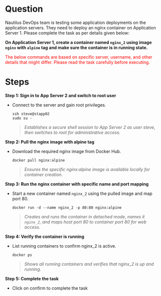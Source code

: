 # Question
Nautilus DevOps team is testing some application deployments on the application servers. They need to deploy an nginx container on Application Server 1. Please complete the task as per details given below:

**On Application Server 1, create a container named `nginx_2` using image `nginx` with `alpine` tag and make sure the container is in running state.**

<span style="color: red;">The below commands are based on specific server, username, and other details that might differ. Please read the task carefully before executing.</span>

# Steps

**Step 1: Sign in to App Server 2 and switch to root user**
- Connect to the server and gain root privileges.
  ```
  ssh steve@stapp02
  sudo su -
  ```
  > *Establishes a secure shell session to App Server 2 as user steve, then switches to root for administrative access.*

**Step 2: Pull the nginx image with alpine tag**
- Download the required nginx image from Docker Hub.
  ```
  docker pull nginx:alpine
  ```
  > *Ensures the specific nginx:alpine image is available locally for container creation.*

**Step 3: Run the nginx container with specific name and port mapping**
- Start a new container named `nginx_2` using the pulled image and map port 80.
  ```
  docker run -d --name nginx_2 -p 80:80 nginx:alpine
  ```
  > *Creates and runs the container in detached mode, names it `nginx_2`, and maps host port 80 to container port 80 for web access.*

**Step 4: Verify the container is running**
- List running containers to confirm nginx_2 is active.
  ```
  docker ps
  ```
  > *Shows all running containers and verifies that nginx_2 is up and running.*

**Step 5: Complete the task**
- Click on confirm to complete the task
